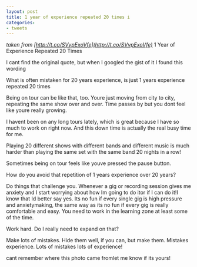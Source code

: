 ```yaml
---
layout: post
title: 1 year of experience repeated 20 times i
categories:
- tweets
---
```

*taken from [http://t.co/SVvpExoVfe](http://t.co/SVvpExoVfe)*
1 Year of Experience Repeated 20 Times

I cant find the original quote, but when I googled the gist of it I found this wording

What is often mistaken for 20 years experience, is just 1 years experience repeated 20 times

Being on tour can be like that, too. Youre just moving from city to city, repeating the same show over and over. Time passes by but you dont feel like youre really growing.

I havent been on any long tours lately, which is great because I have so much to work on right now. And this down time is actually the real busy time for me.

Playing 20 different shows with different bands and different music is much harder than playing the same set with the same band 20 nights in a row!

Sometimes being on tour feels like youve pressed the pause button.

How do you avoid that repetition of 1 years experience over 20 years?

Do things that challenge you. Whenever a gig or recording session gives me anxiety and I start worrying about how Im going to do itor if I can do it!I know that Id better say yes. Its no fun if every single gig is high pressure and anxietymaking, the same way as its no fun if every gig is really comfortable and easy. You need to work in the learning zone at least some of the time.

Work hard. Do I really need to expand on that?

Make lots of mistakes. Hide them well, if you can, but make them. Mistakes  experience. Lots of mistakes  lots of experience!

cant remember where this photo came fromlet me know if its yours!

